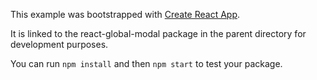 This example was bootstrapped with [Create React App](https://github.com/facebook/create-react-app).

It is linked to the react-global-modal package in the parent directory for development purposes.

You can run `npm install` and then `npm start` to test your package.
